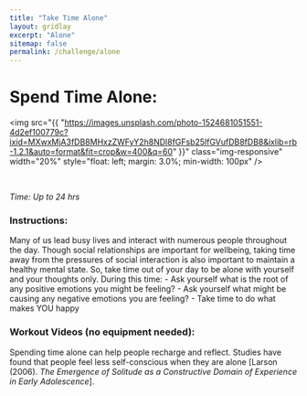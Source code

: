 ```yaml
---
title: "Take Time Alone"
layout: gridlay
excerpt: "Alone"
sitemap: false
permalink: /challenge/alone
---
```



# Spend Time Alone: 

<img src="{{ "https://images.unsplash.com/photo-1524681051551-4d2ef100779c?ixid=MXwxMjA3fDB8MHxzZWFyY2h8NDl8fGFsb25lfGVufDB8fDB8&ixlib=rb-1.2.1&auto=format&fit=crop&w=400&q=60" }}" class="img-responsive" width="20%" style="float: left; margin: 3.0%; min-width: 100px" />

&nbsp;


*Time: Up to 24 hrs*
&nbsp;
&nbsp;
&nbsp;
&nbsp;
&nbsp;

### Instructions:
Many of us lead busy lives and interact with numerous people throughout the day. Though social relationships are important for wellbeing, taking time away from the pressures of social interaction is also important to maintain a healthy mental state. So, take time out of your day to be alone with yourself and your thoughts only. During this time:
    - Ask yourself what is the root of any positive emotions you might be feeling?
    - Ask yourself what might be causing any negative emotions you are feeling?
    - Take time to do what makes YOU happy

### Workout Videos (no equipment needed):
Spending time alone can help people recharge and reflect. Studies have found that people feel less self-conscious when they are alone [Larson (2006). *The Emergence of Solitude as a Constructive Domain of Experience in Early Adolescence*].


&nbsp;
&nbsp;
